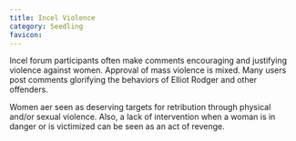 ```yaml
---
title: Incel Violence
category: Seedling
favicon: 
---
```



Incel forum participants often make comments encouraging and justifying violence against women. Approval of mass violence is mixed. Many users post comments glorifying the behaviors of Elliot Rodger and other offenders.

Women aer seen as deserving targets for retribution through physical and/or sexual violence. Also, a lack of intervention when a woman is in danger or is victimized can be seen as an act of revenge.
